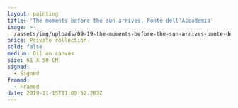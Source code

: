 ```yaml
---
layout: painting
title: 'The moments before the sun arrives, Ponte dell’Accademia'
image: >-
  /assets/img/uploads/09-19-the-moments-before-the-sun-arrives-ponte-dellaccademia-40cmx30cm-1150.jpg
price: Private collection
sold: false
medium: Oil on canvas
size: 61 X 50 CM
signed:
  - Signed
framed:
  - Framed
date: 2019-11-15T11:09:52.263Z
---
```


